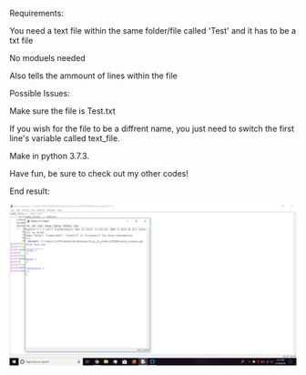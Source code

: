Requirements:

You need a text file within the same folder/file called 'Test' and it has to be a txt file

No moduels needed 

Also tells the ammount of lines within the file

Possible Issues:

Make sure the file is Test.txt

If you wish for the file to be a diffrent name, you just need to switch the first line's variable called text_file.

Make in python 3.7.3.

Have fun, be sure to check out my other codes!

End result:

![](Screenshot%20(11).png)
